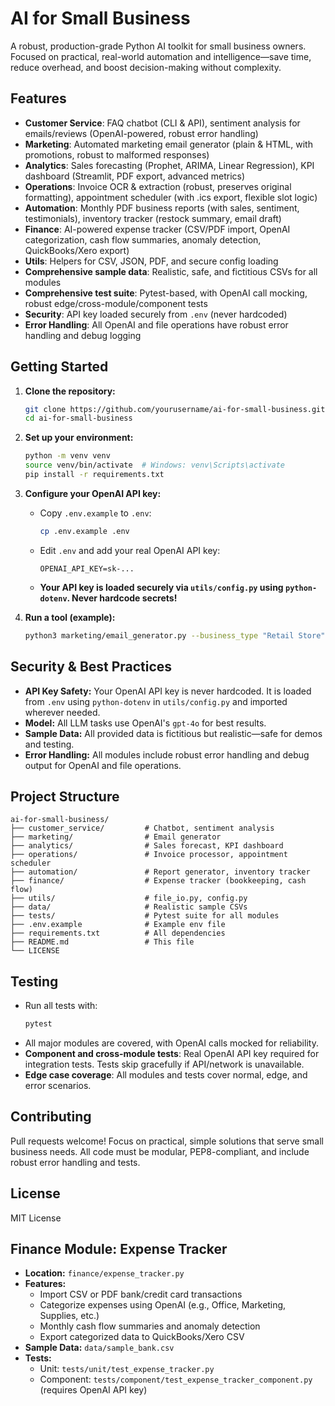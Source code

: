 # AI for Small Business

A robust, production-grade Python AI toolkit for small business owners. Focused on practical, real-world automation and intelligence—save time, reduce overhead, and boost decision-making without complexity.

## Features
- **Customer Service**: FAQ chatbot (CLI & API), sentiment analysis for emails/reviews (OpenAI-powered, robust error handling)
- **Marketing**: Automated marketing email generator (plain & HTML, with promotions, robust to malformed responses)
- **Analytics**: Sales forecasting (Prophet, ARIMA, Linear Regression), KPI dashboard (Streamlit, PDF export, advanced metrics)
- **Operations**: Invoice OCR & extraction (robust, preserves original formatting), appointment scheduler (with .ics export, flexible slot logic)
- **Automation**: Monthly PDF business reports (with sales, sentiment, testimonials), inventory tracker (restock summary, email draft)
- **Finance**: AI-powered expense tracker (CSV/PDF import, OpenAI categorization, cash flow summaries, anomaly detection, QuickBooks/Xero export)
- **Utils**: Helpers for CSV, JSON, PDF, and secure config loading
- **Comprehensive sample data**: Realistic, safe, and fictitious CSVs for all modules
- **Comprehensive test suite**: Pytest-based, with OpenAI call mocking, robust edge/cross-module/component tests
- **Security**: API key loaded securely from `.env` (never hardcoded)
- **Error Handling**: All OpenAI and file operations have robust error handling and debug logging

## Getting Started

1. **Clone the repository:**
   ```sh
   git clone https://github.com/yourusername/ai-for-small-business.git
   cd ai-for-small-business
   ```
2. **Set up your environment:**
   ```sh
   python -m venv venv
   source venv/bin/activate  # Windows: venv\Scripts\activate
   pip install -r requirements.txt
   ```
3. **Configure your OpenAI API key:**
   - Copy `.env.example` to `.env`:
     ```sh
     cp .env.example .env
     ```
   - Edit `.env` and add your real OpenAI API key:
     ```env
     OPENAI_API_KEY=sk-...
     ```
   - **Your API key is loaded securely via `utils/config.py` using `python-dotenv`. Never hardcode secrets!**

4. **Run a tool (example):**
   ```sh
   python3 marketing/email_generator.py --business_type "Retail Store" --offer_description "20% off all cleaning services" --tone friendly
   ```

## Security & Best Practices
- **API Key Safety:** Your OpenAI API key is never hardcoded. It is loaded from `.env` using `python-dotenv` in `utils/config.py` and imported wherever needed.
- **Model:** All LLM tasks use OpenAI's `gpt-4o` for best results.
- **Sample Data:** All provided data is fictitious but realistic—safe for demos and testing.
- **Error Handling:** All modules include robust error handling and debug output for OpenAI and file operations.

## Project Structure
```
ai-for-small-business/
├── customer_service/         # Chatbot, sentiment analysis
├── marketing/                # Email generator
├── analytics/                # Sales forecast, KPI dashboard
├── operations/               # Invoice processor, appointment scheduler
├── automation/               # Report generator, inventory tracker
├── finance/                  # Expense tracker (bookkeeping, cash flow)
├── utils/                    # file_io.py, config.py
├── data/                     # Realistic sample CSVs
├── tests/                    # Pytest suite for all modules
├── .env.example              # Example env file
├── requirements.txt          # All dependencies
├── README.md                 # This file
└── LICENSE
```

## Testing
- Run all tests with:
  ```sh
  pytest
  ```
- All major modules are covered, with OpenAI calls mocked for reliability.
- **Component and cross-module tests**: Real OpenAI API key required for integration tests. Tests skip gracefully if API/network is unavailable.
- **Edge case coverage**: All modules and tests cover normal, edge, and error scenarios.

## Contributing
Pull requests welcome! Focus on practical, simple solutions that serve small business needs. All code must be modular, PEP8-compliant, and include robust error handling and tests.

## License
MIT License

## Finance Module: Expense Tracker
- **Location:** `finance/expense_tracker.py`
- **Features:**
  - Import CSV or PDF bank/credit card transactions
  - Categorize expenses using OpenAI (e.g., Office, Marketing, Supplies, etc.)
  - Monthly cash flow summaries and anomaly detection
  - Export categorized data to QuickBooks/Xero CSV
- **Sample Data:** `data/sample_bank.csv`
- **Tests:**
  - Unit: `tests/unit/test_expense_tracker.py`
  - Component: `tests/component/test_expense_tracker_component.py` (requires OpenAI API key)
